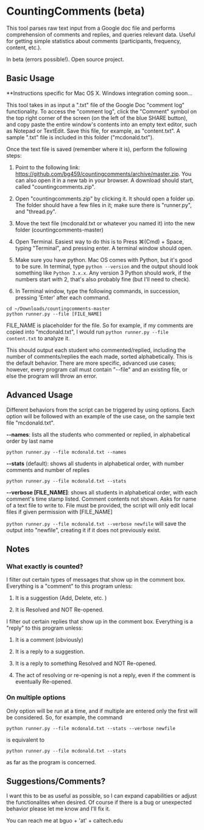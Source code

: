# CountingComments (beta)

This tool parses raw text input from a Google doc file and performs comprehension of comments and replies, and queries relevant data. Useful for getting simple statistics about comments (participants, frequency, content, etc.).

In beta (errors possible!). Open source project.

## Basic Usage
**Instructions specific for Mac OS X. Windows integration coming soon...

This tool takes in as input a ".txt" file of the Google Doc "comment log" functionality. To access the "comment log", click the "Comment" symbol on the top right corner of the screen (on the left of the blue SHARE button), and copy paste the entire window's contents into an empty text editor, such as Notepad or TextEdit. Save this file, for example, as "content.txt". A sample ".txt" file is included in this folder ("mcdonald.txt").

Once the text file is saved (remember where it is), perform the following steps:

1. Point to the following link: https://github.com/bg459/countingcomments/archive/master.zip. You can also open it in a new tab in your browser. A download should start, called "countingcomments.zip".

2. Open "countingcomments.zip" by clicking it. It should open a folder up. The folder should have a few files in it; make sure there is "runner.py", and "thread.py". 

3. Move the text file (mcdonald.txt or whatever you named it) into the new folder (countingcomments-master)

4. Open Terminal. Easiest way to do this is to Press ⌘(Cmd) + Space, typing "Terminal", and pressing enter. A terminal window should open.

5. Make sure you have python. Mac OS comes with Python, but it's good to be sure. In terminal, type `python --version` and the output should look something like `Python 3.x.x`. Any version 3 Python should work, if the numbers start with 2, that's also probably fine (but I'll need to check).

6. In Terminal window, type the following commands, in succession, pressing 'Enter' after each command.

```
cd ~/Downloads/countingcomments-master
python runner.py --file [FILE_NAME]
```
FILE_NAME is placeholder for the file. So for example, if my comments are copied into "mcdonald.txt", I would run `python runner.py --file content.txt` to analyze it. 

This should output each student who commented/replied, including the number of comments/replies the each made, sorted alphabetically. This is the default behavior. There are more specific, advanced use cases; however, every program call must contain "--file" and an existing file, or else the program will throw an error. 

## Advanced Usage

Different behaviors from the script can be triggered by using options. Each option will be followed with an example of the use case, on the sample text file "mcdonald.txt". 

**--names**: lists all the students who commented or replied, in alphabetical order by last name

`python runner.py --file mcdonald.txt --names`

**--stats** (default): shows all students in alphabetical order, with number comments and number of replies

`python runner.py --file mcdonald.txt --stats`

**--verbose [FILE_NAME]**: shows all students in alphabetical order, with each comment's time stamp listed. Comment contents not shown. Asks for name of a text file to write to. File must be provided, the script will only edit local files if given permission with [FILE_NAME]

`python runner.py --file mcdonald.txt --verbose newfile`
will save the output into "newfile", creating it if it does not previously exist.

## Notes

### What exactly is counted? 

I filter out certain types of messages that show up in the comment box. Everything is a "comment" to this program unless: 

1) It is a suggestion (Add, Delete, etc. )

2) It is Resolved and NOT Re-opened. 

I filter out certain replies that show up in the comment box. Everything is a "reply" to this program unless:

1) It is a comment (obviously)

2) It is a reply to a suggestion.

3) It is a reply to something Resolved and NOT Re-opened.

4) The act of resolving or re-opening is not a reply, even if the comment is eventually Re-opened. 

### On multiple options

Only option will be run at a time, and if multiple are entered only the first will be considered. So, for example, the command 

`python runner.py --file mcdonald.txt --stats --verbose newfile`

is equivalent to 

`python runner.py --file mcdonald.txt --stats`

as far as the program is concerned.

## Suggestions/Comments?

I want this to be as useful as possible, so I can expand capabilities or adjust the functionalites when desired. Of course if there is a bug or unexpected behavior please let me know and I'll fix it. 

You can reach me at bguo + 'at' + caltech.edu







